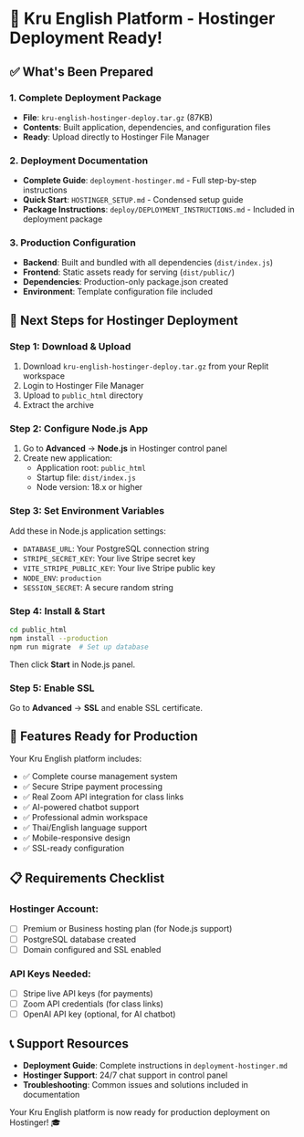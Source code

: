 # 🚀 Kru English Platform - Hostinger Deployment Ready!

## ✅ What's Been Prepared

### 1. Complete Deployment Package
- **File**: `kru-english-hostinger-deploy.tar.gz` (87KB)
- **Contents**: Built application, dependencies, and configuration files
- **Ready**: Upload directly to Hostinger File Manager

### 2. Deployment Documentation
- **Complete Guide**: `deployment-hostinger.md` - Full step-by-step instructions
- **Quick Start**: `HOSTINGER_SETUP.md` - Condensed setup guide
- **Package Instructions**: `deploy/DEPLOYMENT_INSTRUCTIONS.md` - Included in deployment package

### 3. Production Configuration
- **Backend**: Built and bundled with all dependencies (`dist/index.js`)
- **Frontend**: Static assets ready for serving (`dist/public/`)
- **Dependencies**: Production-only package.json created
- **Environment**: Template configuration file included

## 🎯 Next Steps for Hostinger Deployment

### Step 1: Download & Upload
1. Download `kru-english-hostinger-deploy.tar.gz` from your Replit workspace
2. Login to Hostinger File Manager
3. Upload to `public_html` directory
4. Extract the archive

### Step 2: Configure Node.js App
1. Go to **Advanced** → **Node.js** in Hostinger control panel
2. Create new application:
   - Application root: `public_html`
   - Startup file: `dist/index.js`
   - Node version: 18.x or higher

### Step 3: Set Environment Variables
Add these in Node.js application settings:
- `DATABASE_URL`: Your PostgreSQL connection string
- `STRIPE_SECRET_KEY`: Your live Stripe secret key
- `VITE_STRIPE_PUBLIC_KEY`: Your live Stripe public key
- `NODE_ENV`: `production`
- `SESSION_SECRET`: A secure random string

### Step 4: Install & Start
```bash
cd public_html
npm install --production
npm run migrate  # Set up database
```
Then click **Start** in Node.js panel.

### Step 5: Enable SSL
Go to **Advanced** → **SSL** and enable SSL certificate.

## 🎉 Features Ready for Production

Your Kru English platform includes:
- ✅ Complete course management system
- ✅ Secure Stripe payment processing
- ✅ Real Zoom API integration for class links
- ✅ AI-powered chatbot support
- ✅ Professional admin workspace
- ✅ Thai/English language support
- ✅ Mobile-responsive design
- ✅ SSL-ready configuration

## 📋 Requirements Checklist

### Hostinger Account:
- [ ] Premium or Business hosting plan (for Node.js support)
- [ ] PostgreSQL database created
- [ ] Domain configured and SSL enabled

### API Keys Needed:
- [ ] Stripe live API keys (for payments)
- [ ] Zoom API credentials (for class links)
- [ ] OpenAI API key (optional, for AI chatbot)

## 📞 Support Resources

- **Deployment Guide**: Complete instructions in `deployment-hostinger.md`
- **Hostinger Support**: 24/7 chat support in control panel
- **Troubleshooting**: Common issues and solutions included in documentation

Your Kru English platform is now ready for production deployment on Hostinger! 🎓